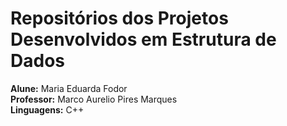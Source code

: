 # Repositórios dos Projetos Desenvolvidos em Estrutura de Dados
**Alune:** Maria Eduarda Fodor  
**Professor:** Marco Aurelio Pires Marques  
**Linguagens:** C++
